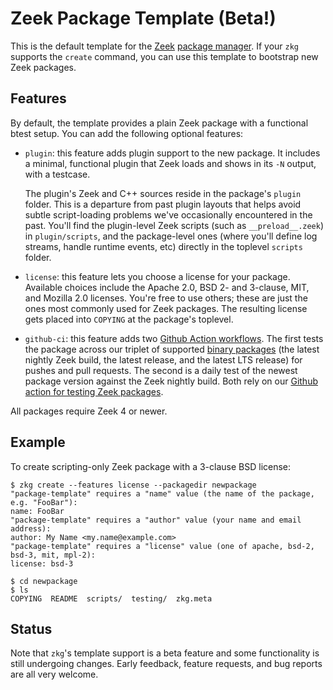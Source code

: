 # Zeek Package Template (Beta!)

This is the default template for the [Zeek](https://github.com/zeek/zeek)
[package manager](https://github.com/zeek/package-manager). If your `zkg`
supports the `create` command, you can use this template to bootstrap
new Zeek packages.

## Features

By default, the template provides a plain Zeek package with a
functional btest setup. You can add the following optional features:

- `plugin`: this feature adds plugin support to the new package. It
  includes a minimal, functional plugin that Zeek loads and shows in its
  `-N` output, with a testcase.

  The plugin's Zeek and C++ sources reside in the package's `plugin`
  folder. This is a departure from past plugin layouts that helps
  avoid subtle script-loading problems we've occasionally encountered
  in the past. You'll find the plugin-level Zeek scripts (such as
  `__preload__.zeek`) in `plugin/scripts`, and the package-level ones
  (where you'll define log streams, handle runtime events, etc)
  directly in the toplevel `scripts` folder.

- `license`: this feature lets you choose a license for your package.  Available
  choices include the Apache 2.0, BSD 2- and 3-clause, MIT, and Mozilla 2.0
  licenses. You're free to use others; these are just the ones most commonly
  used for Zeek packages.  The resulting license gets placed into `COPYING` at
  the package's toplevel.

- `github-ci`: this feature adds two
  [Github Action workflows](https://docs.github.com/en/actions).
  The first tests the package across our triplet of supported
  [binary packages](https://github.com/zeek/zeek/wiki/Binary-Packages) (the
  latest nightly Zeek build, the latest release, and the latest LTS
  release) for pushes and pull requests. The second is a daily test
  of the newest package version against the Zeek nightly build.
  Both rely on our
  [Github action for testing Zeek packages](https://github.com/zeek/action-zkg-install).

All packages require Zeek 4 or newer.

## Example

To create scripting-only Zeek package with a 3-clause BSD license:

```
$ zkg create --features license --packagedir newpackage
"package-template" requires a "name" value (the name of the package, e.g. "FooBar"):
name: FooBar
"package-template" requires a "author" value (your name and email address):
author: My Name <my.name@example.com>
"package-template" requires a "license" value (one of apache, bsd-2, bsd-3, mit, mpl-2):
license: bsd-3

$ cd newpackage
$ ls
COPYING  README  scripts/  testing/  zkg.meta
```

## Status

Note that `zkg`'s template support is a beta feature and some
functionality is still undergoing changes. Early feedback, feature
requests, and bug reports are all very welcome.
